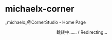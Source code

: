 <script language="javascript" type="text/javascript" src="/LanguageBar.js"></script>

# michaelx-corner
\_michaelx\_@CornerStudio - Home Page

<div style="text-align:center; width:100%; text-size:2em">跳转中…… / Redirecting...</div>
<script language="javascript" type="text/javascript"> 
  alert();
  var lang = navigator.language||navigator.userLanguage;
  lang = lang.substr(0, 2);
  if(lang == 'zh'){window.location.replace('./zh-CN/');}else{window.location.replace('./en/')}  
</script> 

